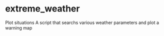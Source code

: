 # extreme_weather
Plot situations
A script that searchs various weather parameters and plot a warning map 
